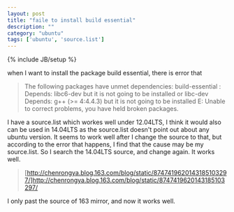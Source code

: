 ```yaml
---
layout: post
title: "faile to install build essential"
description: ""
category: "ubuntu"
tags: ['ubuntu', 'source.list']
---
```

{% include JB/setup %}

when I want to install the package build essential, there is error that

>The following packages have unmet dependencies:
> build-essential : Depends: libc6-dev but it is not going to be installed or
>                            libc-dev
>                   Depends: g++ (>= 4:4.4.3) but it is not going to be installed
> E: Unable to correct problems, you have held broken packages.

I have a source.list which workes well under 12.04LTS, I think it would also can be used in 14.04LTS as the source.list doesn't point
out about any ubuntu version. It seems to work well after I change the source to that, but according to the error that happens, I find that the cause
may be my source.list. So I search the 14.04LTS source, and change again. It works well.


> [http://chenrongya.blog.163.com/blog/static/8747419620143185103297/]http://chenrongya.blog.163.com/blog/static/8747419620143185103297/

I only past the source of 163 mirror, and now it works well.
